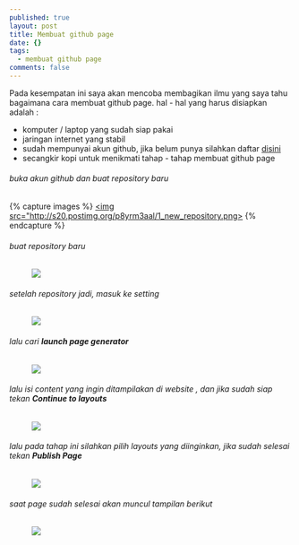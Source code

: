 ```yaml
---
published: true
layout: post
title: Membuat github page
date: {}
tags: 
  - membuat github page
comments: false
---
```

Pada kesempatan ini saya akan mencoba membagikan ilmu yang saya tahu bagaimana cara membuat github page.
hal - hal yang harus disiapkan adalah :
- komputer / laptop yang sudah siap pakai
- jaringan internet yang stabil
- sudah mempunyai akun github, jika belum punya silahkan daftar [disini](https://github.com/)
- secangkir kopi untuk menikmati tahap - tahap membuat github page

###### buka akun github dan buat repository baru

{% capture images %}
	<a href="http://s20.postimg.org/p8yrm3aal/1_new_repository.png"><img src="http://s20.postimg.org/p8yrm3aal/1_new_repository.png></a>
	{% endcapture %}
 
###### buat repository baru
<figure>
	<a href="http://s20.postimg.org/tn78xxkv1/2_create.png"><img src="http://s20.postimg.org/tn78xxkv1/2_create.png"></a></figure>

###### setelah repository jadi, masuk ke setting
<figure>
	<a href="http://s20.postimg.org/lrwpj4b8d/3_setting.png"><img src="http://s20.postimg.org/lrwpj4b8d/3_setting.png"></a></figure>

###### lalu cari **launch page generator**
<figure>
	<a href="http://s20.postimg.org/qpaa48d7h/4_generator.png"><img src="http://s20.postimg.org/qpaa48d7h/4_generator.png"></a></figure>

###### lalu isi _content_ yang ingin ditampilakan di _website_ , dan jika sudah siap tekan **Continue to layouts**
<figure>
	<a href="http://s20.postimg.org/6bj58u6l9/5_continue.png"><img src="http://s20.postimg.org/6bj58u6l9/5_continue.png"></a></figure>

###### lalu pada tahap ini silahkan pilih layouts yang diinginkan, jika sudah selesai tekan **Publish Page**
<figure>
	<a href="http://s20.postimg.org/dnoledot9/6_layout.png"><img src="http://s20.postimg.org/dnoledot9/6_layout.png"></a></figure>

###### saat  page sudah selesai akan muncul tampilan berikut
<figure>
	<a href="http://s20.postimg.org/uqrd9w5i5/7_selesai.png"><img src="http://s20.postimg.org/uqrd9w5i5/7_selesai.png"></a></figure>
